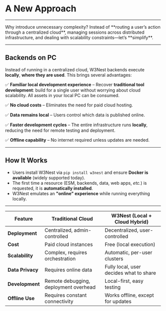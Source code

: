 
# **A New Approach**  

---

<note level='hint' title="Rethinking Execution">
Why introduce unnecessary complexity? Instead of **routing a user’s action through a centralized cloud**, 
managing sessions across distributed infrastructure, and dealing with scalability constraints—let’s **simplify**.
</note>

---

## **Backends on PC**  

Instead of running in a centralized cloud, W3Nest backends execute **locally**, **where they are used**. 
This brings several advantages:  

✅ **Familiar local development experience** – Recover **traditional tool development**: build for a single user 
without worrying about cloud scalability. All assets in your local PC can be consumed.

✅ **No cloud costs** – Eliminates the need for paid cloud hosting.

✅ **Data remains local** – Users control which data is published online.

✅ **Faster development cycles** – The entire infrastructure runs **locally**, reducing the need for
remote testing and deployment.

✅ **Offline capability** – No internet required unless updates are needed.  

---

## **How It Works**  

- Users install W3Nest via `pip install w3nest` and ensure **Docker is available** (widely supported today).  
- The first time a resource (ESM, backends, data, web apps, *etc.*) is requested, it is **automatically installed**.  
- W3Nest emulates an **"online" experience** while running everything locally.  

---

| Feature          | Traditional Cloud                     | W3Nest (Local + Cloud Hybrid)           |
| ---------------- | ------------------------------------- | --------------------------------------- |
| **Deployment**   | Centralized, admin-controlled         | Decentralized, user-controlled          |
| **Cost**         | Paid cloud instances                  | Free (local execution)                  |
| **Scalability**  | Complex, requires orchestration       | Automatic, per-user clusters            |
| **Data Privacy** | Requires online data                  | Fully local, user decides what to share |
| **Development**  | Remote debugging, deployment overhead | Local-first, easy testing               |
| **Offline Use**  | Requires constant connectivity        | Works offline, except for updates       |
